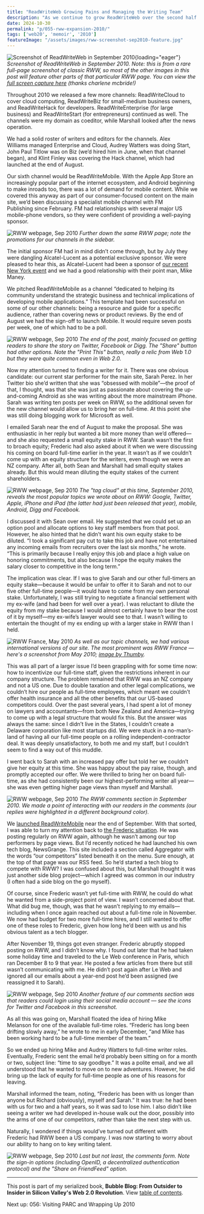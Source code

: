 ```yaml
---
title: "ReadWriteWeb Growing Pains and Managing the Writing Team"
description: "As we continue to grow ReadWriteWeb over the second half of 2010, I struggle with our inability to hire US writers full-time because it’s a non-US company. This creates unease amongst our bloggers."
date: 2024-10-30
permalink: "p/055-rww-expansion-2010/"
tags: ['web20', 'memoir', '2010']
featureImage: "/assets/images/rww-screenshot-sep2010-feature.jpg"
---
```


![Screenshot of ReadWriteWeb in September 2010](/assets/images/rww-screenshot-sep2010-feature.jpg){loading="eager"}
*Screenshot of ReadWriteWeb in September 2010. Note: this is from a rare full-page screenshot of classic RWW, so most of the other images in this post will feature other parts of that particular RWW page. You can view the [full screen capture here](https://www.flickr.com/photos/ursonate/4968604358/) (thanks charlene mcbride!)*

Throughout 2010 we released a few more channels: ReadWriteCloud to cover cloud computing, ReadWriteBiz for small-medium business owners, and ReadWriteHack for developers. ReadWriteEnterprise (for large business) and ReadWriteStart (for entrepreneurs) continued as well. The channels were my domain as coeditor, while Marshall looked after the news operation.

We had a solid roster of writers and editors for the channels. Alex Williams managed Enterprise and Cloud, Audrey Watters was doing Start, John Paul Titlow was on Biz (we’d hired him in June, when that channel began), and Klint Finley was covering the Hack channel, which had launched at the end of August.

Our sixth channel would be ReadWriteMobile. With the Apple App Store an increasingly popular part of the internet ecosystem, and Android beginning to make inroads too, there was a lot of demand for mobile content. While we covered this anyway as part of our consumer-focused content on the main site, we’d been discussing a specialist mobile channel with FM Publishing since February. FM had relationships with several major US mobile-phone vendors, so they were confident of providing a well-paying sponsor.

![RWW webpage, Sep 2010](/assets/images/rww-screenshot-sep2010b.jpg)
*Further down the same RWW page; note the promotions for our channels in the sidebar.*

The initial sponsor FM had in mind didn’t come through, but by July they were dangling Alcatel-Lucent as a potential exclusive sponsor. We were pleased to hear this, as Alcatel-Lucent had been a sponsor of [our recent New York event](/p/051-realtimeweb-summit-nyc-2010/) and we had a good relationship with their point man, Mike Maney.

We pitched ReadWriteMobile as a channel “dedicated to helping its community understand the strategic business and technical implications of developing mobile applications.” This template had been successful on some of our other channels: being a resource and guide for a specific audience, rather than covering news or product reviews. By the end of August we had the sign-off to launch Mobile. It would require seven posts per week, one of which had to be a poll.

![RWW webpage, Sep 2010](/assets/images/rww-screenshot-sep2010c.jpg)
*The end of the post, mainly focused on getting readers to share the story on Twitter, Facebook or Digg. The "Share" button had other options. Note the "Print This" button, really a relic from Web 1.0 but they were quite common even in Web 2.0.*

Now my attention turned to finding a writer for it. There was one obvious candidate: our current star performer for the main site, Sarah Perez. In her Twitter bio she’d written that she was “obsessed with mobile”—the proof of that, I thought, was that she was just as passionate about covering the up-and-coming Android as she was writing about the more mainstream iPhone. Sarah was writing ten posts per week on RWW, so the additional seven for the new channel would allow us to bring her on full-time. At this point she was still doing blogging work for Microsoft as well.

I emailed Sarah near the end of August to make the proposal. She was enthusiastic in her reply but wanted a bit more money than we’d offered—and she also requested a small equity stake in RWW. Sarah wasn’t the first to broach equity; Frederic had also asked about it when we were discussing his coming on board full-time earlier in the year. It wasn’t as if we couldn’t come up with an equity structure for the writers, even though we were an NZ company. After all, both Sean and Marshall had small equity stakes already. But this would mean diluting the equity stakes of the current shareholders.

![RWW webpage, Sep 2010](/assets/images/rww-tags-sep10.jpg)
*The "tag cloud" at this time, September 2010, reveals the most popular topics we wrote about on RWW: Google, Twitter, Apple, iPhone and iPad (the latter had just been released that year), mobile, Android, Digg and Facebook.*

I discussed it with Sean over email. He suggested that we could set up an option pool and allocate options to key staff members from that pool. However, he also hinted that he didn’t want his own equity stake to be diluted. “I took a significant pay cut to take this job and have not entertained any incoming emails from recruiters over the last six months,” he wrote. “This is primarily because I really enjoy this job and place a high value on honoring commitments, but also because I hope the equity makes the salary closer to competitive in the long term.”

The implication was clear. If I was to give Sarah and our other full-timers an equity stake—because it would be unfair to offer it to Sarah and not to our five other full-time people—it would have to come from my own personal stake. Unfortunately, I was still trying to negotiate a financial settlement with my ex-wife (and had been for well over a year). I was reluctant to dilute the equity from my stake because I would almost certainly have to bear the cost of it by myself—my ex-wife’s lawyer would see to that. I wasn’t willing to entertain the thought of my ex ending up with a larger stake in RWW than I held.

![RWW France, May 2010](/assets/images/rww-france-may2010.jpg)
*As well as our topic channels, we had various international versions of our site. The most prominent was RWW France — here's a screenshot from May 2010; [image by Thumby](https://www.flickr.com/photos/thumby_org/4618353894/).*

This was all part of a larger issue I’d been grappling with for some time now: how to incentivize our full-time staff, given the restrictions inherent in our company structure. The problem remained that RWW was an NZ company and not a US one. Due to double taxation and other legal complications, we couldn’t hire our people as full-time employees, which meant we couldn’t offer health insurance and all the other benefits that our US-based competitors could. Over the past several years, I had spent a lot of money on lawyers and accountants—from both New Zealand and America—trying to come up with a legal structure that would fix this. But the answer was always the same: since I didn’t live in the States, I couldn’t create a Delaware corporation like most startups did. We were stuck in a no-man’s-land of having all our full-time people on a rolling independent-contractor deal. It was deeply unsatisfactory, to both me and my staff, but I couldn’t seem to find a way out of this muddle.

I went back to Sarah with an increased pay offer but told her we couldn’t give her equity at this time. She was happy about the pay raise, though, and promptly accepted our offer. We were thrilled to bring her on board full-time, as she had consistently been our highest-performing writer all year—she was even getting higher page views than myself and Marshall.

![RWW webpage, Sep 2010](/assets/images/rww-comments-sep10.jpg)
*The RWW comments section in September 2010. We made a point of interacting with our readers in the comments (our replies were highlighted in a different background color).*

We [launched ReadWriteMobile](https://web.archive.org/web/20100930091736/http://www.readwriteweb.com/archives/readwritemobile_new_channel_authored_by_sarahintampa.php) near the end of September. With that sorted, I was able to turn my attention back to [the Frederic situation](/p/054-social-media-2010/). He was posting regularly on RWW again, although he wasn’t among our top performers by page views. But I’d recently noticed he had launched his own tech blog, NewsGrange. This site included a section called Aggregator with the words “our competitors” listed beneath it on the menu. Sure enough, at the top of that page was our RSS feed. So he’d started a tech blog to compete with RWW? I was confused about this, but Marshall thought it was just another side blog project—which I agreed was common in our industry (I often had a side blog on the go myself).

Of course, since Frederic wasn’t yet full-time with RWW, he could do what he wanted from a side-project point of view. I wasn’t concerned about that. What did bug me, though, was that he wasn’t replying to my emails—including when I once again reached out about a full-time role in November. We now had budget for two more full-time hires, and I still wanted to offer one of these roles to Frederic, given how long he’d been with us and his obvious talent as a tech blogger.

After November 19, things got even stranger. Frederic abruptly stopped posting on RWW, and I didn’t know why. I found out later that he had taken some holiday time and traveled to the Le Web conference in Paris, which ran December 8 to 9 that year. He posted a few articles from there but still wasn’t communicating with me. He didn’t post again after Le Web and ignored all our emails about a year-end post he’d been assigned (we reassigned it to Sarah).

![RWW webpage, Sep 2010](/assets/images/rww-comments-social-sep10.jpg)
*Another feature of our comments section was that readers could login using their social media account — see the icons for Twitter and Facebook in this screenshot.*

As all this was going on, Marshall floated the idea of hiring Mike Melanson for one of the available full-time roles. “Frederic has long been drifting slowly away,” he wrote to me in early December, “and Mike has been working hard to be a full-time member of the team.”

So we ended up hiring Mike and Audrey Watters to full-time writer roles. Eventually, Frederic sent the email he’d probably been sitting on for a month or two, subject line: “time to say goodbye.” It was a polite email, and we all understood that he wanted to move on to new adventures. However, he did bring up the lack of equity for full-time people as one of his reasons for leaving.

Marshall informed the team, noting, “Frederic has been with us longer than anyone but Richard (obviously), myself and Sarah.” It was true: he had been with us for two and a half years, so it was sad to lose him. I also didn’t like seeing a writer we had developed in-house walk out the door, possibly into the arms of one of our competitors, rather than take the next step with us.

Naturally, I wondered if things would’ve turned out different with Frederic had RWW been a US company. I was now starting to worry about our ability to hang on to key writing talent.

![RWW webpage, Sep 2010](/assets/images/rww-comments-form-sep10.jpg)
*Last but not least, the comments form. Note the sign-in options (including OpenID, a decentralized authentication protocol) and the "Share on FriendFeed" option.*

* * *

This post is part of my serialized book, **Bubble Blog: From Outsider to Insider in Silicon Valley's Web 2.0 Revolution**. View [table of contents](/p/roadmap-bubbleblog/).

Next up: 056: Visiting PARC and Wrapping Up 2010